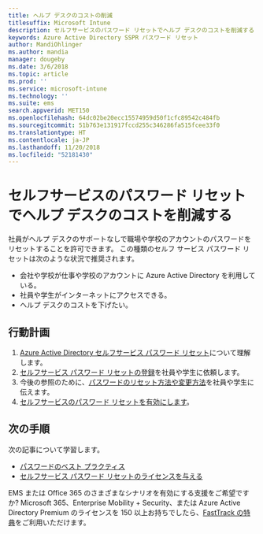 ```yaml
---
title: ヘルプ デスクのコストの削減
titlesuffix: Microsoft Intune
description: セルフサービスのパスワード リセットでヘルプ デスクのコストを削減する
keywords: Azure Active Directory SSPR パスワード リセット
author: MandiOhlinger
ms.author: mandia
manager: dougeby
ms.date: 3/6/2018
ms.topic: article
ms.prod: ''
ms.service: microsoft-intune
ms.technology: ''
ms.suite: ems
search.appverid: MET150
ms.openlocfilehash: 64dc02be20ecc15574959d50f1cfc89542c484fb
ms.sourcegitcommit: 51b763e131917fccd255c346286fa515fcee33f0
ms.translationtype: HT
ms.contentlocale: ja-JP
ms.lasthandoff: 11/20/2018
ms.locfileid: "52181430"
---
```

# <a name="reduce-help-desk-costs-with-self-service-password-reset"></a>セルフサービスのパスワード リセットでヘルプ デスクのコストを削減する

社員がヘルプ デスクのサポートなしで職場や学校のアカウントのパスワードをリセットすることを許可できます。 この種類のセルフ サービス パスワード リセットは次のような状況で推奨されます。
* 会社や学校が仕事や学校のアカウントに Azure Active Directory を利用している。
* 社員や学生がインターネットにアクセスできる。
* ヘルプ デスクのコストを下げたい。

## <a name="action-plan"></a>行動計画

1. [Azure Active Directory セルフサービス パスワード リセット](https://docs.microsoft.com/azure/active-directory/active-directory-passwords-overview)について理解します。 
2. [セルフサービス パスワード リセットの登録](https://docs.microsoft.com/azure/active-directory/active-directory-passwords-reset-register)を社員や学生に依頼します。
3. 今後の参照のために、[パスワードのリセット方法や変更方法](https://docs.microsoft.com/azure/active-directory/active-directory-passwords-update-your-own-password)を社員や学生に伝えます。
4. [セルフサービスのパスワード リセットを有効にします](https://docs.microsoft.com/azure/active-directory/active-directory-passwords-getting-started)。

## <a name="next-steps"></a>次の手順

次の記事について学習します。
* [パスワードのベスト プラクティス](https://docs.microsoft.com/azure/active-directory/active-directory-secure-passwords) 
* [セルフサービス パスワード リセットのライセンスを与える](https://docs.microsoft.com/azure/active-directory/active-directory-secure-passwords)

EMS または Office 365 のさまざまなシナリオを有効にする支援をご希望ですか? Microsoft 365、Enterprise Mobility + Security、または Azure Active Directory Premium のライセンスを 150 以上お持ちでしたら、[FastTrack の特典](https://docs.microsoft.com/enterprise-mobility-security/solutions/enterprise-mobility-fasttrack-program)をご利用いただけます。